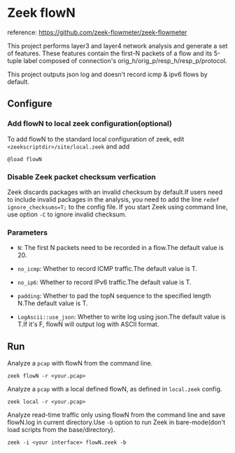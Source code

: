 # Zeek flowN

reference: https://github.com/zeek-flowmeter/zeek-flowmeter

This project performs layer3 and layer4 network analysis and generate a set of features. These features contain the first-N packets of a flow and its 5-tuple label composed of connection's orig_h/orig_p/resp_h/resp_p/protocol.

This project outputs json log and doesn't record icmp & ipv6 flows by default.

## Configure

### Add flowN to local zeek configuration(optional)

To add flowN to the standard local configuration of zeek, edit `<zeekscriptdir>/site/local.zeek` and add

    @load flowN

### Disable Zeek packet checksum verfication

Zeek discards packages with an invalid checksum by default.If users need to include invalid packages in the analysis, you need to add the line `redef ignore_checksums=T;` to the config file. If you start Zeek using command line, use option `-C` to ignore invalid checksum.

### Parameters

* `N`: The first N packets need to be recorded in a flow.The default value is 20.

* `no_icmp`: Whether to record ICMP traffic.The default value is T.

* `no_ip6`: Whether to record IPv6 traffic.The default value is T.

* `padding`: Whether to pad the topN sequence to the specified length N.The default value is T.

* `LogAscii::use_json`: Whether to write log using json.The default value is T.If it's F, flowN will output log with ASCII format.

## Run

Analyze a `pcap` with flowN from the command line.

    zeek flowN -r <your.pcap>

Analyze a `pcap` with a local defined flowN, as defined in `local.zeek` config.

    zeek local -r <your.pcap>

Analyze read-time traffic only using flowN from the command line and save flowN.log in current directory.Use `-b` option to run Zeek in bare-mode(don't load scripts from the base/directory).

    zeek -i <your interface> flowN.zeek -b

